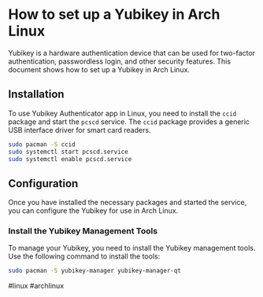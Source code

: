 # How to set up a Yubikey in Arch Linux

Yubikey is a hardware authentication device that can be used for two-factor authentication,
passwordless login, and other security features. This document shows how to set up a Yubikey
in Arch Linux.

## Installation
To use Yubikey Authenticator app in Linux, you need to install the `ccid` package and start the
`pcscd` service. The `ccid` package provides a generic USB interface driver for smart card readers.

```bash
sudo pacman -S ccid
sudo systemctl start pcscd.service
sudo systemctl enable pcscd.service
```

## Configuration
Once you have installed the necessary packages and started the service, you can configure the
Yubikey for use in Arch Linux.

### Install the Yubikey Management Tools
To manage your Yubikey, you need to install the Yubikey management tools. Use the following
command to install the tools:

```bash
sudo pacman -S yubikey-manager yubikey-manager-qt
```

#linux #archlinux 